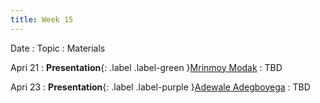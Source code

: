 ```yaml
---
title: Week 15
---
```


Date
: Topic
  : Materials

Apri 21
: **Presentation**{: .label .label-green }[Mrinmoy Modak](#)
  : TBD

Apri 23
: **Presentation**{: .label .label-purple }[Adewale Adegboyega](#)
  : TBD
